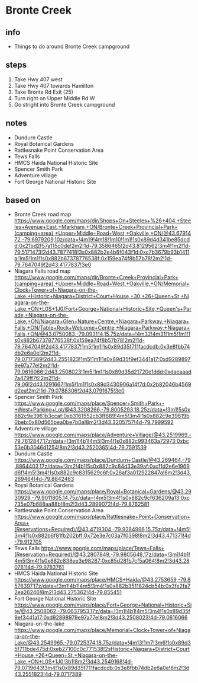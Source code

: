 # Bronte Creek  

## info  
* Things to do around Bronte Creek campground

## steps  
1. Take Hwy 407 west
2. Take Hwy 407 towards Hamilton
3. Take Bronte Rd Exit (25)
4. Turn right on Upper Middle Rd W
5. Go stright into Bronte Creek campground

## notes  
*  Dundurn Castle
*  Royal Botanical Gardens
*  Rattlesnake Point Conservation Area
*  Tews Falls
*  HMCS Haida National Historic Site
*  Spencer Smith Park
*  Adventure village
*  Fort George National Historic Site

## based on  
*  Bronte Creek road map https://www.google.com/maps/dir/Shops+On+Steeles+%26+404,+Steeles+Avenue+East,+Markham,+ON/Bronte+Creek+Provincial+Park+(camping+area),+Upper+Middle+Road+West,+Oakville,+ON/@43.6791472,-79.6979209,10z/data=!4m19!4m18!1m10!1m1!1s0x89d4d341be85dcdd:0x21bd2f57a115c0de!2m2!1d-79.3586465!2d43.8129562!3m4!1m2!1d-79.5171473!2d43.7877418!3s0x882b2e4b6f043f1d:0xc7b3679b93b1411a!1m5!1m1!1s0x882b67378776538f:0x159ea74f8b57b78!2m2!1d-79.7647049!2d43.4177837!3e0
*  Niagara Falls road map https://www.google.com/maps/dir/Bronte+Creek+Provincial+Park+(camping+area),+Upper+Middle+Road+West,+Oakville,+ON/Memorial+Clock+Tower+of+Niagara-on-the-Lake,+Historic+Niagara+District+Court+House,+30,+26+Queen+St,+Niagara-on-the-Lake,+ON+L0S+1J0/Fort+George+National+Historic+Site,+Queen's+Parade,+Niagara-on-the-Lake,+ON/Niagara+Glen+Nature+Centre,+Niagara+Parkway,+Niagara+Falls,+ON/Table+Rock+Welcome+Centre,+Niagara+Parkway,+Niagara+Falls,+ON/@43.0750083,-79.093114,15.75z/data=!4m32!4m31!1m5!1m1!1s0x882b67378776538f:0x159ea74f8b57b78!2m2!1d-79.7647049!2d43.4177837!1m5!1m1!1s0x89d35f711facdcdb:0x3e8fbb74db2e6a0e!2m2!1d-79.0717389!2d43.2551823!1m5!1m1!1s0x89d35f9ef3441a17:0xd92898979e97a77e!2m2!1d-79.0616066!2d43.2508023!1m5!1m1!1s0x89d35d21720e1ddd:0xdaeaaad7a479ff76!2m2!1d-79.06!2d43.1291667!1m5!1m1!1s0x89d3430906a14f7d:0x2b82046b4569d2ea!2m2!1d-79.0788306!2d43.0791675!3e0
*  Spencer Smith Park https://www.google.com/maps/place/Spencer+Smith+Park+-+West+Parking+Lot/@43.3208266,-79.8005293,18.25z/data=!3m1!5s0x882c9e3961b3ccaf:0xb3161552cb3ff689!4m5!3m4!1s0x882c9e39619b0beb:0x80d565bea0be7b0a!8m2!3d43.3205757!4d-79.7999592
*  Adventure village https://www.google.com/maps/place/Adventure+Village/@43.2519969,-79.7612847,17z/data=!3m1!4b1!4m5!3m4!1s0x882c993463a72973:0xbc53e0b3046d1254!8m2!3d43.2520365!4d-79.7591539
*  Dundurn Castle https://www.google.com/maps/place/Dundurn+Castle/@43.269464,-79.8864403,17z/data=!3m2!4b1!5s0x882c9c84d33e39af:0xc11d2e6e1969d6f!4m5!3m4!1s0x882c9c8315629c6f:0x26af3a012922847a!8m2!3d43.269464!4d-79.8842463
*  Royal Botanical Gardens https://www.google.com/maps/place/Royal+Botanical+Gardens/@43.2930929,-79.9011805,14.75z/data=!4m5!3m4!1s0x882c9cf636209a13:0xc735e07b688aa88b!8m2!3d43.2899072!4d-79.8762581
*  Rattlesnake Point Conservation Area https://www.google.com/maps/place/Rattlesnake+Point+Conservation+Area+(Reservations+Required)/@43.4719304,-79.9284996,15.75z/data=!4m5!3m4!1s0x882b6f81fb202bff:0x72e3e7c03a7f0398!8m2!3d43.471371!4d-79.912705
*  Tews Falls https://www.google.com/maps/place/Tews+Falls+(Reservation+Required)/@43.2807849,-79.9805648,17z/data=!3m1!4b1!4m5!3m4!1s0x882c838ee3e98287:0xc85d281b7cf5a064!8m2!3d43.280781!4d-79.9783761
*  HMCS Haida National Historic Site https://www.google.com/maps/place/HMCS+Haida/@43.2753659,-79.8576397,17z/data=!3m1!4b1!4m5!3m4!1s0x882b3511824cb54b:0x3fe2fa72ea26246!8m2!3d43.275362!4d-79.855451
*  Fort George National Historic Site https://www.google.com/maps/place/Fort+George+National+Historic+Site/@43.2508062,-79.0637953,17z/data=!3m1!4b1!4m5!3m4!1s0x89d35f9ef3441a17:0xd92898979e97a77e!8m2!3d43.2508023!4d-79.0616066
*  Niagara-on-the-lake https://www.google.com/maps/place/Memorial+Clock+Tower+of+Niagara-on-the-Lake/@43.2549965,-79.0725374,18.75z/data=!4m13!1m7!3m6!1s0x89d35f711bde475d:0xeb27100c0c771538!2sHistoric+Niagara+District+Court+House,+26+Queen+St,+Niagara-on-the-Lake,+ON+L0S+1J0!3b1!8m2!3d43.2549168!4d-79.0719643!3m4!1s0x89d35f711facdcdb:0x3e8fbb74db2e6a0e!8m2!3d43.2551823!4d-79.0717389

